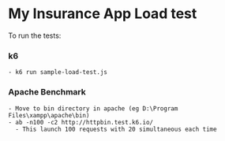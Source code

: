 # My Insurance App Load test

To run the tests:

### k6
    - k6 run sample-load-test.js

### Apache Benchmark
    - Move to bin directory in apache (eg D:\Program Files\xampp\apache\bin)
    - ab -n100 -c2 http://httpbin.test.k6.io/
      - This launch 100 requests with 20 simultaneous each time
